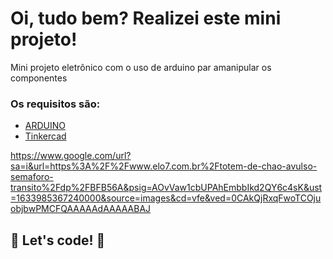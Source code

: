 # Oi, tudo bem? Realizei este mini projeto!

Mini projeto eletrônico com o uso de arduino par amanipular os componentes

### Os requisitos são:

- [ARDUINO](https://www.arduino.cc/reference/pt/language)
- [Tinkercad](https://www.tinkercad.com)


https://www.google.com/url?sa=i&url=https%3A%2F%2Fwww.elo7.com.br%2Ftotem-de-chao-avulso-semaforo-transito%2Fdp%2FBFB56A&psig=AOvVaw1cbUPAhEmbbIkd2QY6c4sK&ust=1633985367240000&source=images&cd=vfe&ved=0CAkQjRxqFwoTCOjuobjbwPMCFQAAAAAdAAAAABAJ



## 🚀 Let's code! 🚀

